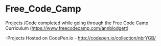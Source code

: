 # Free_Code_Camp
Projects /Code completed while going through the Free Code Camp Curriculum (https://www.freecodecamp.com/annblodgett)

-Projects Hosted on CodePen.io -
http://codepen.io/collection/nbrYGB/
